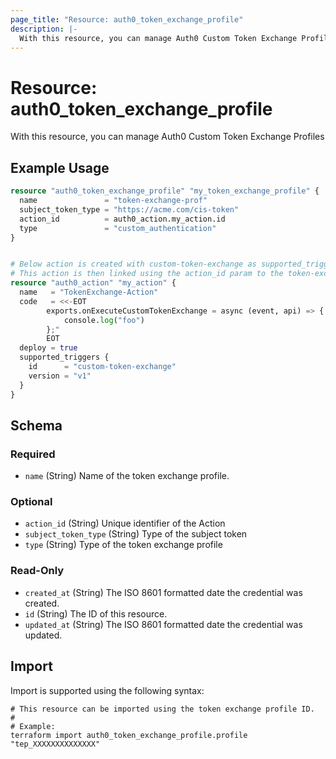 ```yaml
---
page_title: "Resource: auth0_token_exchange_profile"
description: |-
  With this resource, you can manage Auth0 Custom Token Exchange Profiles
---
```


# Resource: auth0_token_exchange_profile

With this resource, you can manage Auth0 Custom Token Exchange Profiles

## Example Usage

```terraform
resource "auth0_token_exchange_profile" "my_token_exchange_profile" {
  name               = "token-exchange-prof"
  subject_token_type = "https://acme.com/cis-token"
  action_id          = auth0_action.my_action.id
  type               = "custom_authentication"
}


# Below action is created with custom-token-exchange as supported_triggers
# This action is then linked using the action_id param to the token-exchange profile
resource "auth0_action" "my_action" {
  name   = "TokenExchange-Action"
  code   = <<-EOT
		exports.onExecuteCustomTokenExchange = async (event, api) => {
			console.log("foo")
		};"
		EOT
  deploy = true
  supported_triggers {
    id      = "custom-token-exchange"
    version = "v1"
  }
}
```

<!-- schema generated by tfplugindocs -->
## Schema

### Required

- `name` (String) Name of the token exchange profile.

### Optional

- `action_id` (String) Unique identifier of the Action
- `subject_token_type` (String) Type of the subject token
- `type` (String) Type of the token exchange profile

### Read-Only

- `created_at` (String) The ISO 8601 formatted date the credential was created.
- `id` (String) The ID of this resource.
- `updated_at` (String) The ISO 8601 formatted date the credential was updated.

## Import

Import is supported using the following syntax:

```shell
# This resource can be imported using the token exchange profile ID.
#
# Example:
terraform import auth0_token_exchange_profile.profile "tep_XXXXXXXXXXXXXX"
```
